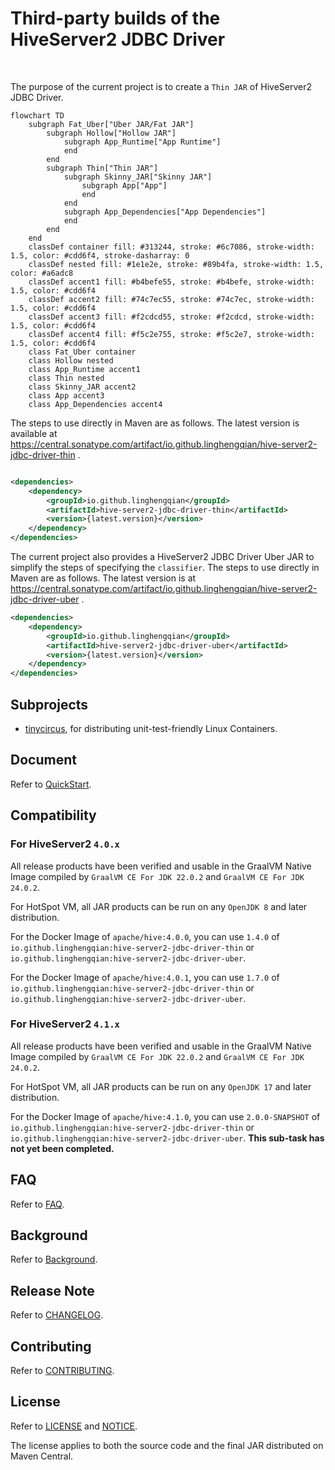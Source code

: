 # Third-party builds of the HiveServer2 JDBC Driver

<p>
    <a>
        <img src="https://img.shields.io/badge/HotSpot VM-OpenJDK 8+-green.svg"  alt="">
    </a>
    <a>
        <img src="https://img.shields.io/badge/GraalVM Native Image-GraalVM CE For JDK 22.0.2+-blue.svg"  alt="">
    </a>
</p>

The purpose of the current project is to create a `Thin JAR` of HiveServer2 JDBC Driver.

```mermaid
flowchart TD
    subgraph Fat_Uber["Uber JAR/Fat JAR"]
        subgraph Hollow["Hollow JAR"]
            subgraph App_Runtime["App Runtime"]
            end
        end
        subgraph Thin["Thin JAR"]
            subgraph Skinny_JAR["Skinny JAR"]
                subgraph App["App"]
                end
            end
            subgraph App_Dependencies["App Dependencies"]
            end
        end
    end
    classDef container fill: #313244, stroke: #6c7086, stroke-width: 1.5, color: #cdd6f4, stroke-dasharray: 0
    classDef nested fill: #1e1e2e, stroke: #89b4fa, stroke-width: 1.5, color: #a6adc8
    classDef accent1 fill: #b4befe55, stroke: #b4befe, stroke-width: 1.5, color: #cdd6f4
    classDef accent2 fill: #74c7ec55, stroke: #74c7ec, stroke-width: 1.5, color: #cdd6f4
    classDef accent3 fill: #f2cdcd55, stroke: #f2cdcd, stroke-width: 1.5, color: #cdd6f4
    classDef accent4 fill: #f5c2e755, stroke: #f5c2e7, stroke-width: 1.5, color: #cdd6f4
    class Fat_Uber container
    class Hollow nested
    class App_Runtime accent1
    class Thin nested
    class Skinny_JAR accent2
    class App accent3
    class App_Dependencies accent4
```

The steps to use directly in Maven are as follows.
The latest version is available
at https://central.sonatype.com/artifact/io.github.linghengqian/hive-server2-jdbc-driver-thin .

```xml

<dependencies>
    <dependency>
        <groupId>io.github.linghengqian</groupId>
        <artifactId>hive-server2-jdbc-driver-thin</artifactId>
        <version>{latest.version}</version>
    </dependency>
</dependencies>
```

The current project also provides a HiveServer2 JDBC Driver Uber JAR to simplify the steps of specifying the `classifier`.
The steps to use directly in Maven are as follows.
The latest version is at https://central.sonatype.com/artifact/io.github.linghengqian/hive-server2-jdbc-driver-uber .

```xml
<dependencies>
    <dependency>
        <groupId>io.github.linghengqian</groupId>
        <artifactId>hive-server2-jdbc-driver-uber</artifactId>
        <version>{latest.version}</version>
    </dependency>
</dependencies>
```

## Subprojects

- [tinycircus](subprojects/tinycircus/README.md), for distributing unit-test-friendly Linux Containers.

## Document

Refer to [QuickStart](subprojects/doc/QuickStart.md).

## Compatibility

### For HiveServer2 `4.0.x`

All release products have been verified and usable in the GraalVM Native Image compiled by `GraalVM CE For JDK 22.0.2` and `GraalVM CE For JDK 24.0.2`.

For HotSpot VM, all JAR products can be run on any `OpenJDK 8` and later distribution.

For the Docker Image of `apache/hive:4.0.0`, 
you can use `1.4.0` of `io.github.linghengqian:hive-server2-jdbc-driver-thin` or `io.github.linghengqian:hive-server2-jdbc-driver-uber`.

For the Docker Image of `apache/hive:4.0.1`, 
you can use `1.7.0` of `io.github.linghengqian:hive-server2-jdbc-driver-thin` or `io.github.linghengqian:hive-server2-jdbc-driver-uber`.

### For HiveServer2 `4.1.x`

All release products have been verified and usable in the GraalVM Native Image compiled by `GraalVM CE For JDK 22.0.2` and `GraalVM CE For JDK 24.0.2`.

For HotSpot VM, all JAR products can be run on any `OpenJDK 17` and later distribution.

For the Docker Image of `apache/hive:4.1.0`,
you can use `2.0.0-SNAPSHOT` of `io.github.linghengqian:hive-server2-jdbc-driver-thin` or `io.github.linghengqian:hive-server2-jdbc-driver-uber`.
**This sub-task has not yet been completed.**

## FAQ

Refer to [FAQ](subprojects/doc/FAQ.md).

## Background

Refer to [Background](subprojects/doc/Background.md).

## Release Note

Refer to [CHANGELOG](subprojects/doc/CHANGELOG.md).

## Contributing

Refer to [CONTRIBUTING](subprojects/doc/CONTRIBUTING.md).

## License

Refer to [LICENSE](./LICENSE) and [NOTICE](./NOTICE).

The license applies to both the source code and the final JAR distributed on Maven Central.
